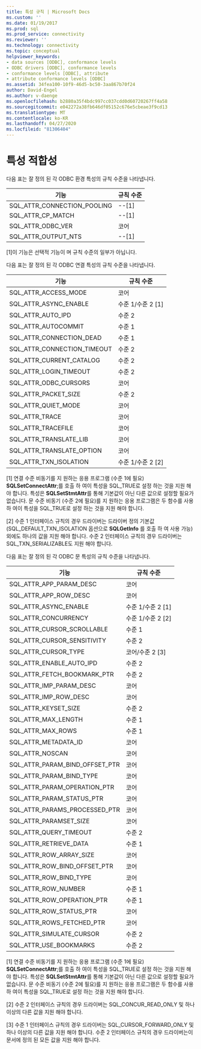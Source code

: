 ```yaml
---
title: 특성 규칙 | Microsoft Docs
ms.custom: ''
ms.date: 01/19/2017
ms.prod: sql
ms.prod_service: connectivity
ms.reviewer: ''
ms.technology: connectivity
ms.topic: conceptual
helpviewer_keywords:
- data sources [ODBC], conformance levels
- ODBC drivers [ODBC], conformance levels
- conformance levels [ODBC], attribute
- attribute conformance levels [ODBC]
ms.assetid: 34fea100-10f9-46d5-bc50-3aa867b70f24
author: David-Engel
ms.author: v-daenge
ms.openlocfilehash: b2880a35f4bdc997cc037cdd0d60720267ff4a58
ms.sourcegitcommit: e042272a38fb646df05152c676e5cbeae3f9cd13
ms.translationtype: MT
ms.contentlocale: ko-KR
ms.lasthandoff: 04/27/2020
ms.locfileid: "81306404"
---
```

# <a name="attribute-conformance"></a>특성 적합성
다음 표는 잘 정의 된 각 ODBC 환경 특성의 규칙 수준을 나타냅니다.  
  
|기능|규칙 수준|  
|--------------|-----------------------|  
|SQL_ATTR_CONNECTION_POOLING|--[1]|  
|SQL_ATTR_CP_MATCH|--[1]|  
|SQL_ATTR_ODBC_VER|코어|  
|SQL_ATTR_OUTPUT_NTS|--[1]|  
  
 [1]이 기능은 선택적 기능이 며 규칙 수준의 일부가 아닙니다.  
  
 다음 표는 잘 정의 된 각 ODBC 연결 특성의 규칙 수준을 나타냅니다.  
  
|기능|규칙 수준|  
|--------------|-----------------------|  
|SQL_ATTR_ACCESS_MODE|코어|  
|SQL_ATTR_ASYNC_ENABLE|수준 1/수준 2 [1]|  
|SQL_ATTR_AUTO_IPD|수준 2|  
|SQL_ATTR_AUTOCOMMIT|수준 1|  
|SQL_ATTR_CONNECTION_DEAD|수준 1|  
|SQL_ATTR_CONNECTION_TIMEOUT|수준 2|  
|SQL_ATTR_CURRENT_CATALOG|수준 2|  
|SQL_ATTR_LOGIN_TIMEOUT|수준 2|  
|SQL_ATTR_ODBC_CURSORS|코어|  
|SQL_ATTR_PACKET_SIZE|수준 2|  
|SQL_ATTR_QUIET_MODE|코어|  
|SQL_ATTR_TRACE|코어|  
|SQL_ATTR_TRACEFILE|코어|  
|SQL_ATTR_TRANSLATE_LIB|코어|  
|SQL_ATTR_TRANSLATE_OPTION|코어|  
|SQL_ATTR_TXN_ISOLATION|수준 1/수준 2 [2]|  
  
 [1] 연결 수준 비동기를 지 원하는 응용 프로그램 (수준 1에 필요) **SQLSetConnectAttr**;를 호출 하 여이 특성을 SQL_TRUE로 설정 하는 것을 지원 해야 합니다. 특성은 **SQLSetStmtAttr**를 통해 기본값이 아닌 다른 값으로 설정할 필요가 없습니다. 문 수준 비동기 (수준 2에 필요)를 지 원하는 응용 프로그램은 두 함수를 사용 하 여이 특성을 SQL_TRUE로 설정 하는 것을 지원 해야 합니다.  
  
 [2] 수준 1 인터페이스 규칙의 경우 드라이버는 드라이버 정의 기본값 (SQL_DEFAULT_TXN_ISOLATION 옵션으로 **SQLGetInfo** 를 호출 하 여 사용 가능) 외에도 하나의 값을 지원 해야 합니다. 수준 2 인터페이스 규칙의 경우 드라이버는 SQL_TXN_SERIALIZABLE도 지원 해야 합니다.  
  
 다음 표는 잘 정의 된 각 ODBC 문 특성의 규칙 수준을 나타냅니다.  
  
|기능|규칙 수준|  
|--------------|-----------------------|  
|SQL_ATTR_APP_PARAM_DESC|코어|  
|SQL_ATTR_APP_ROW_DESC|코어|  
|SQL_ATTR_ASYNC_ENABLE|수준 1/수준 2 [1]|  
|SQL_ATTR_CONCURRENCY|수준 1/수준 2 [2]|  
|SQL_ATTR_CURSOR_SCROLLABLE|수준 1|  
|SQL_ATTR_CURSOR_SENSITIVITY|수준 2|  
|SQL_ATTR_CURSOR_TYPE|코어/수준 2 [3]|  
|SQL_ATTR_ENABLE_AUTO_IPD|수준 2|  
|SQL_ATTR_FETCH_BOOKMARK_PTR|수준 2|  
|SQL_ATTR_IMP_PARAM_DESC|코어|  
|SQL_ATTR_IMP_ROW_DESC|코어|  
|SQL_ATTR_KEYSET_SIZE|수준 2|  
|SQL_ATTR_MAX_LENGTH|수준 1|  
|SQL_ATTR_MAX_ROWS|수준 1|  
|SQL_ATTR_METADATA_ID|코어|  
|SQL_ATTR_NOSCAN|코어|  
|SQL_ATTR_PARAM_BIND_OFFSET_PTR|코어|  
|SQL_ATTR_PARAM_BIND_TYPE|코어|  
|SQL_ATTR_PARAM_OPERATION_PTR|코어|  
|SQL_ATTR_PARAM_STATUS_PTR|코어|  
|SQL_ATTR_PARAMS_PROCESSED_PTR|코어|  
|SQL_ATTR_PARAMSET_SIZE|코어|  
|SQL_ATTR_QUERY_TIMEOUT|수준 2|  
|SQL_ATTR_RETRIEVE_DATA|수준 1|  
|SQL_ATTR_ROW_ARRAY_SIZE|코어|  
|SQL_ATTR_ROW_BIND_OFFSET_PTR|코어|  
|SQL_ATTR_ROW_BIND_TYPE|코어|  
|SQL_ATTR_ROW_NUMBER|수준 1|  
|SQL_ATTR_ROW_OPERATION_PTR|수준 1|  
|SQL_ATTR_ROW_STATUS_PTR|코어|  
|SQL_ATTR_ROWS_FETCHED_PTR|코어|  
|SQL_ATTR_SIMULATE_CURSOR|수준 2|  
|SQL_ATTR_USE_BOOKMARKS|수준 2|  
  
 [1] 연결 수준 비동기를 지 원하는 응용 프로그램 (수준 1에 필요) **SQLSetConnectAttr**;를 호출 하 여이 특성을 SQL_TRUE로 설정 하는 것을 지원 해야 합니다. 특성은 **SQLSetStmtAttr**를 통해 기본값이 아닌 다른 값으로 설정할 필요가 없습니다. 문 수준 비동기 (수준 2에 필요)를 지 원하는 응용 프로그램은 두 함수를 사용 하 여이 특성을 SQL_TRUE로 설정 하는 것을 지원 해야 합니다.  
  
 [2] 수준 2 인터페이스 규칙의 경우 드라이버는 SQL_CONCUR_READ_ONLY 및 하나 이상의 다른 값을 지원 해야 합니다.  
  
 [3] 수준 1 인터페이스 규칙의 경우 드라이버는 SQL_CURSOR_FORWARD_ONLY 및 하나 이상의 다른 값을 지원 해야 합니다. 수준 2 인터페이스 규칙의 경우 드라이버는이 문서에 정의 된 모든 값을 지원 해야 합니다.
